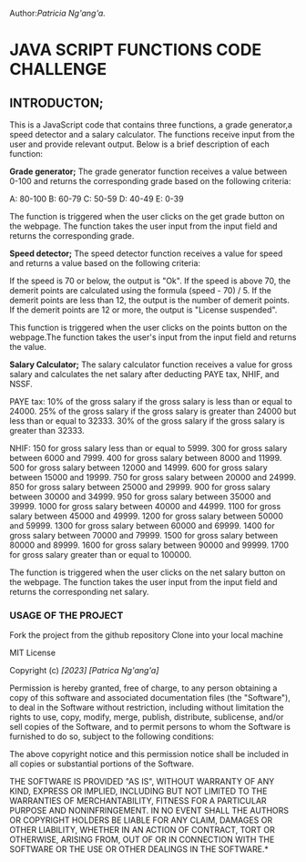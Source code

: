 Author:*Patricia Ng'ang'a.*

 # **JAVA SCRIPT FUNCTIONS CODE CHALLENGE**

## **INTRODUCTON;**
This is a JavaScript code that contains three functions, a grade generator,a speed detector and a salary calculator.
The functions receive input from the user and provide relevant output. 
Below is a brief description of each function:


**Grade generator;**
The grade generator function receives a value between 0-100 and returns the corresponding grade based on the following criteria:

A: 80-100
B: 60-79
C: 50-59
D: 40-49
E: 0-39

The function is triggered when the user clicks on the get grade button on the webpage. The function takes the user input from the input field and returns the corresponding grade.



**Speed detector;**
The speed detector function receives a value for speed and returns a value  based on the following criteria:


If the speed is 70 or below, the output is "Ok".
If the speed is above 70, the demerit points are calculated using the formula (speed - 70) / 5.
If the demerit points are less than 12, the output is the number of demerit points.
If the demerit points are 12 or more, the output is "License suspended".


This function is triggered when the user clicks on the points button on the webpage.The function takes the user's input from the input field and returns the 
value.


**Salary Calculator;**
The salary calculator function receives a value for gross salary and calculates the net salary after deducting PAYE tax, NHIF, and NSSF.

PAYE tax:
10% of the gross salary if the gross salary is less than or equal to 24000.
25% of the gross salary if the gross salary is greater than 24000 but less than or equal to 32333.
30% of the gross salary if the gross salary is greater than 32333.




NHIF:
150 for gross salary less than or equal to 5999.
300 for gross salary between 6000 and 7999.
400 for gross salary between 8000 and 11999.
500 for gross salary between 12000 and 14999.
600 for gross salary between 15000 and 19999.
750 for gross salary between 20000 and 24999.
850 for gross salary between 25000 and 29999.
900 for gross salary between 30000 and 34999.
950 for gross salary between 35000 and 39999.
1000 for gross salary between 40000 and 44999.
1100 for gross salary between 45000 and 49999.
1200 for gross salary between 50000 and 59999.
1300 for gross salary between 60000 and 69999.
1400 for gross salary between 70000 and 79999.
1500 for gross salary between 80000 and 89999.
1600 for gross salary between 90000 and 99999.
1700 for gross salary greater than or equal to 100000.

The function is triggered when the user clicks on the net salary button on the webpage. The function takes the user input from the input field and returns the corresponding net salary.


### **USAGE OF THE PROJECT**

Fork the project from the github repository
Clone into your local machine




MIT License

Copyright (c) *[2023]* *[Patrica Ng'ang'a]*

Permission is hereby granted, free of charge, to any person obtaining a copy
of this software and associated documentation files (the "Software"), to deal
in the Software without restriction, including without limitation the rights
to use, copy, modify, merge, publish, distribute, sublicense, and/or sell
copies of the Software, and to permit persons to whom the Software is
furnished to do so, subject to the following conditions:

The above copyright notice and this permission notice shall be included in all
copies or substantial portions of the Software.

THE SOFTWARE IS PROVIDED "AS IS", WITHOUT WARRANTY OF ANY KIND, EXPRESS OR
IMPLIED, INCLUDING BUT NOT LIMITED TO THE WARRANTIES OF MERCHANTABILITY,
FITNESS FOR A PARTICULAR PURPOSE AND NONINFRINGEMENT. IN NO EVENT SHALL THE
AUTHORS OR COPYRIGHT HOLDERS BE LIABLE FOR ANY CLAIM, DAMAGES OR OTHER
LIABILITY, WHETHER IN AN ACTION OF CONTRACT, TORT OR OTHERWISE, ARISING FROM,
OUT OF OR IN CONNECTION WITH THE SOFTWARE OR THE USE OR OTHER DEALINGS IN THE
SOFTWARE.*

